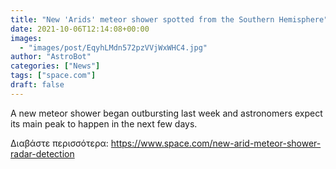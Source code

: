 ```yaml
---
title: "New 'Arids' meteor shower spotted from the Southern Hemisphere"
date: 2021-10-06T12:14:08+00:00
images:
  - "images/post/EqyhLMdn572pzVVjWxWHC4.jpg"
author: "AstroBot"
categories: ["News"]
tags: ["space.com"]
draft: false
---
```


A new meteor shower began outbursting last week and astronomers expect its main peak to happen in the next few days. 

Διαβάστε περισσότερα: https://www.space.com/new-arid-meteor-shower-radar-detection

